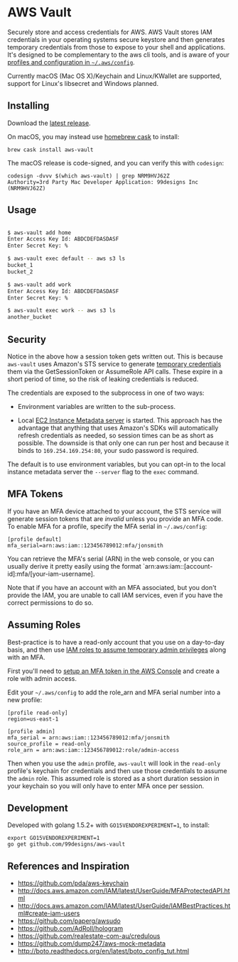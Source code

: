 AWS Vault
=========

Securely store and access credentials for AWS. AWS Vault stores IAM credentials in your operating systems secure keystore and then generates temporary credentials from those to expose to your shell and applications. It's designed to be complementary to the aws cli tools, and is aware of your [profiles and configuration in `~/.aws/config`](http://docs.aws.amazon.com/cli/latest/userguide/cli-chap-getting-started.html#cli-config-files).

Currently macOS (Mac OS X)/Keychain and Linux/KWallet are supported, support for Linux's libsecret and Windows planned.

## Installing

Download the [latest release](https://github.com/99designs/aws-vault/releases).

On macOS, you may instead use [homebrew cask](https://github.com/caskroom/homebrew-cask) to install:

    brew cask install aws-vault

The macOS release is code-signed, and you can verify this with `codesign`:

    codesign -dvvv $(which aws-vault) | grep NRM9HVJ62Z
    Authority=3rd Party Mac Developer Application: 99designs Inc (NRM9HVJ62Z)

## Usage

```bash

$ aws-vault add home
Enter Access Key Id: ABDCDEFDASDASF
Enter Secret Key: %

$ aws-vault exec default -- aws s3 ls
bucket_1
bucket_2

$ aws-vault add work
Enter Access Key Id: ABDCDEFDASDASF
Enter Secret Key: %

$ aws-vault exec work -- aws s3 ls
another_bucket
```

## Security

Notice in the above how a session token gets written out. This is because `aws-vault` uses Amazon's STS service
to generate [temporary credentials](http://docs.aws.amazon.com/IAM/latest/UserGuide/id_credentials_temp.html) them via the GetSessionToken or AssumeRole API calls. These expire in a short period of time, so the risk of leaking credentials is reduced.

The credentials are exposed to the subprocess in one of two ways:

 * Environment variables are written to the sub-process.

 * Local [EC2 Instance Metadata server](http://docs.aws.amazon.com/AWSEC2/latest/UserGuide/ec2-instance-metadata.html) is started. This approach has the advantage that anything that uses Amazon's SDKs will automatically refresh credentials as needed, so session times can be as short as possible. The downside is that only one can run per host and because it binds to `169.254.169.254:80`, your sudo password is required.

The default is to use environment variables, but you can opt-in to the local instance metadata server the `--server` flag to the `exec` command.

## MFA Tokens

If you have an MFA device attached to your account, the STS service will generate session tokens that are *invalid* unless you provide an MFA code. To enable MFA for a profile, specify the MFA serial in `~/.aws/config`:

```
[profile default]
mfa_serial=arn:aws:iam::123456789012:mfa/jonsmith
```

You can retrieve the MFA's serial (ARN) in the web console, or you can usually derive it pretty easily using the format `arn:aws:iam::[account-id]:mfa/[your-iam-username].

Note that if you have an account with an MFA associated, but you don't provide the IAM, you are unable to call IAM services, even if you have the correct permissions to do so.

## Assuming Roles

Best-practice is to have a read-only account that you use on a day-to-day basis, and then use [IAM roles to assume temporary admin privileges](http://docs.aws.amazon.com/cli/latest/userguide/cli-roles.html) along with an MFA.

First you'll need to [setup an MFA token in the AWS Console](http://docs.aws.amazon.com/IAM/latest/UserGuide/GenerateMFAConfigAccount.html) and create a role with admin access.

Edit your `~/.aws/config` to add the role_arn and MFA serial number into a new profile:

```
[profile read-only]
region=us-east-1

[profile admin]
mfa_serial = arn:aws:iam::123456789012:mfa/jonsmith
source_profile = read-only
role_arn = arn:aws:iam::123456789012:role/admin-access
```

Then when you use the `admin` profile, `aws-vault` will look in the `read-only` profile's keychain for credentials and then use those credentials to assume the `admin` role. This assumed role is stored as a short duration session in your keychain so you will only have to enter MFA once per session.

## Development

Developed with golang 1.5.2+ with `GO15VENDOREXPERIMENT=1`, to install:

```
export GO15VENDOREXPERIMENT=1
go get github.com/99designs/aws-vault
```

## References and Inspiration

 * https://github.com/pda/aws-keychain
 * http://docs.aws.amazon.com/IAM/latest/UserGuide/MFAProtectedAPI.html
 * http://docs.aws.amazon.com/IAM/latest/UserGuide/IAMBestPractices.html#create-iam-users
 * https://github.com/paperg/awsudo
 * https://github.com/AdRoll/hologram
 * https://github.com/realestate-com-au/credulous
 * https://github.com/dump247/aws-mock-metadata
 * http://boto.readthedocs.org/en/latest/boto_config_tut.html

